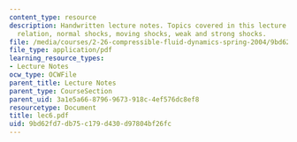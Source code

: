 ```yaml
---
content_type: resource
description: Handwritten lecture notes. Topics covered in this lecture include Hugoniot
  relation, normal shocks, moving shocks, weak and strong shocks.
file: /media/courses/2-26-compressible-fluid-dynamics-spring-2004/9bd62fd7db75c179d430d97804bf26fc_lec6.pdf
file_type: application/pdf
learning_resource_types:
- Lecture Notes
ocw_type: OCWFile
parent_title: Lecture Notes
parent_type: CourseSection
parent_uid: 3a1e5a66-8796-9673-918c-4ef576dc8ef8
resourcetype: Document
title: lec6.pdf
uid: 9bd62fd7-db75-c179-d430-d97804bf26fc
---
```

